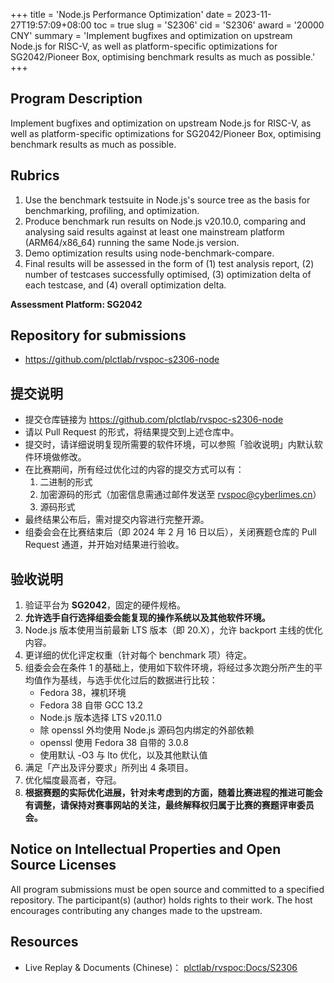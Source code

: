 +++
title = 'Node.js Performance Optimization'
date = 2023-11-27T19:57:09+08:00
toc = true
slug = 'S2306'
cid = 'S2306'
award = '20000 CNY'
summary = 'Implement bugfixes and optimization on upstream Node.js for RISC-V, as well as platform-specific optimizations for SG2042/Pioneer Box, optimising benchmark results as much as possible.'
+++

## Program Description

Implement bugfixes and optimization on upstream Node.js for RISC-V, as well as platform-specific optimizations for SG2042/Pioneer Box, optimising benchmark results as much as possible.

## Rubrics

1. Use the benchmark testsuite in Node.js's source tree as the basis for benchmarking, profiling, and optimization.
2. Produce benchmark run results on Node.js v20.10.0, comparing and analysing said results against at least one mainstream platform (ARM64/x86_64) running the same Node.js version.
3. Demo optimization results using node-benchmark-compare.
4. Final results will be assessed in the form of (1) test analysis report, (2) number of testcases successfully optimised, (3) optimization delta of each testcase, and (4) overall optimization delta.

**Assessment Platform: SG2042**


## Repository for submissions

- https://github.com/plctlab/rvspoc-s2306-node

## 提交说明

* 提交仓库链接为 https://github.com/plctlab/rvspoc-s2306-node
* 请以 Pull Request 的形式，将结果提交到上述仓库中。
* 提交时，请详细说明复现所需要的软件环境，可以参照「验收说明」内默认软件环境做修改。
* 在比赛期间，所有经过优化过的内容的提交方式可以有：
  1. 二进制的形式
  2. 加密源码的形式（加密信息需通过邮件发送至 rvspoc@cyberlimes.cn）
  3. 源码形式
* 最终结果公布后，需对提交内容进行完整开源。
* 组委会会在比赛结束后（即 2024 年 2 月 16 日以后），关闭赛题仓库的 Pull Request 通道，并开始对结果进行验收。

## 验收说明

1. 验证平台为 **SG2042**，固定的硬件规格。
2. **允许选手自行选择组委会能复现的操作系统以及其他软件环境。**
3. Node.js 版本使用当前最新 LTS 版本（即 20.X），允许 backport 主线的优化内容。
4. 更详细的优化评定权重（针对每个 benchmark 项）待定。
5. 组委会会在条件 1 的基础上，使用如下软件环境，将经过多次跑分所产生的平均值作为基线，与选手优化过后的数据进行比较：
   - Fedora 38，裸机环境
   - Fedora 38 自带 GCC 13.2
   - Node.js 版本选择 LTS v20.11.0
   - 除 openssl 外均使用 Node.js 源码包内绑定的外部依赖
   - openssl 使用 Fedora 38 自带的 3.0.8
   - 使用默认 -O3 与 lto 优化，以及其他默认值
6. 满足「产出及评分要求」所列出 4 条项目。
7. 优化幅度最高者，夺冠。
8. **根据赛题的实际优化进展，针对未考虑到的方面，随着比赛进程的推进可能会有调整，请保持对赛事网站的关注，最终解释权归属于比赛的赛题评审委员会。**

## Notice on Intellectual Properties and Open Source Licenses

All program submissions must be open source and committed to a specified repository. The participant(s) (author) holds rights to their work. The host encourages contributing any changes made to the upstream.

## Resources

* Live Replay & Documents (Chinese)： [plctlab/rvspoc:Docs/S2306](https://github.com/plctlab/rvspoc/tree/main/Docs/S2306)
